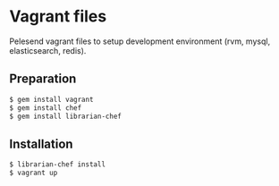 # Vagrant files

Pelesend vagrant files to setup development environment (rvm, mysql, elasticsearch, redis).

## Preparation

~~~ sh
$ gem install vagrant
$ gem install chef
$ gem install librarian-chef
~~~

## Installation

~~~ sh
$ librarian-chef install
$ vagrant up
~~~
